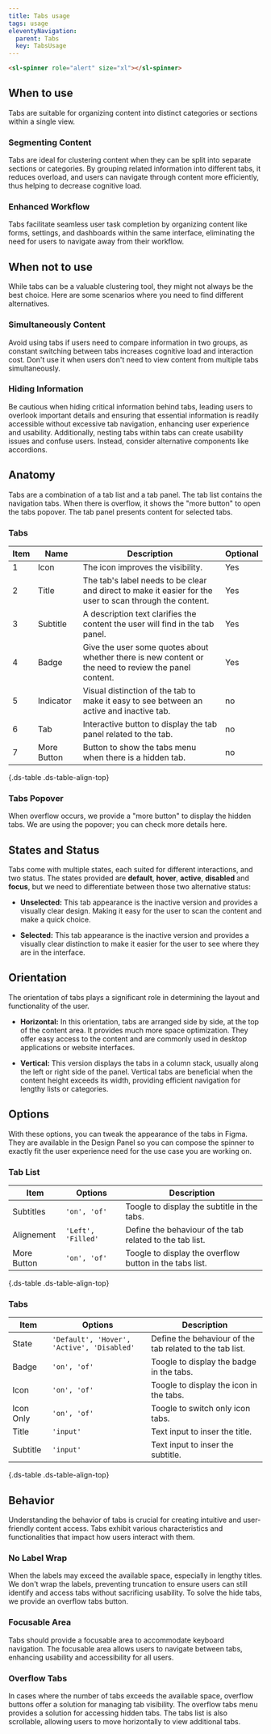 ```yaml
---
title: Tabs usage
tags: usage
eleventyNavigation:
  parent: Tabs
  key: TabsUsage
---
```


<section class="no-heading">

<div class="ds-example">

<sl-spinner role="alert" size="md"></sl-spinner>

</div>

<div class="ds-code">
  
  ```html
  <sl-spinner role="alert" size="xl"></sl-spinner>
  ```

</div>

</section>


<section>

## When to use
Tabs are suitable for organizing content into distinct categories or sections within a single view.

### Segmenting Content
Tabs are ideal for clustering content when they can be split into separate sections or categories. By grouping related information into different tabs, it reduces overload, and users can navigate through content more efficiently, thus helping to decrease cognitive load.

### Enhanced Workflow
Tabs facilitate seamless user task completion by organizing content like forms, settings, and dashboards within the same interface, eliminating the need for users to navigate away from their workflow.

</section>


<section>

## When not to use
While tabs can be a valuable clustering tool, they might not always be the best choice. Here are some scenarios where you need to find different alternatives.

### Simultaneously Content
Avoid using tabs if users need to compare information in two groups, as constant switching between tabs increases cognitive load and interaction cost. Don't use it when users don't need to view content from multiple tabs simultaneously.

### Hiding Information
Be cautious when hiding critical information behind tabs, leading users to overlook important details and ensuring that essential information is readily accessible without excessive tab navigation, enhancing user experience and usability. Additionally, nesting tabs within tabs can create usability issues and confuse users. Instead, consider alternative components like accordions.

</section>


<section>

## Anatomy
Tabs are a combination of a tab list and a tab panel. The tab list contains the navigation tabs. When there is overflow, it shows the "more button" to open the tabs popover. The tab panel presents content for selected tabs.

### Tabs
|Item|Name| Description | Optional|
|-|-|-|-|
|1|Icon | The icon improves the visibility. |Yes|
|2|Title |The tab's label needs to be clear and direct to make it easier for the user to scan through the content. |Yes|
|3|Subtitle |A description text clarifies the content the user will find in the tab panel. |Yes|
|4|Badge |Give the user some quotes about whether there is new content or the need to review the panel content. |Yes|
|5|Indicator |Visual distinction of the tab to make it easy to see between an active and inactive tab. |no|
|6|Tab |Interactive button to display the tab panel related to the tab. |no|
|7|More Button |Button to show the tabs menu when there is a hidden tab. |no|

{.ds-table .ds-table-align-top}

### Tabs Popover
When overflow occurs, we provide a "more button" to display the hidden tabs. We are using the popover; you can check more details here. 

</section>


<section>

## States and Status
Tabs come with multiple states, each suited for different interactions, and two status. The states provided are **default**, **hover**, **active**, **disabled** and **focus**, but we need to differentiate between those two alternative status:

  - **Unselected:** This tab appearance is the inactive version and provides a visually clear design. Making it easy for the user to scan the content and make a quick choice.

  - **Selected:** This tab appearance is the inactive version and provides a visually clear distinction to make it easier for the user to see where they are in the interface.

</section>


<section>

## Orientation
The orientation of tabs plays a significant role in determining the layout and functionality of the user. 

  - **Horizontal:** In this orientation, tabs are arranged side by side, at the top of the content area. It provides much more space optimization. They offer easy access to the content and are commonly used in desktop applications or website interfaces.

  - **Vertical:** This version displays the tabs in a column stack, usually along the left or right side of the panel. Vertical tabs are beneficial when the content height exceeds its width, providing efficient navigation for lengthy lists or categories.

</section>


<section>

## Options
With these options, you can tweak the appearance of the tabs in Figma. They are available in the Design Panel so you can compose the spinner to exactly fit the user experience need for the use case you are working on.

### Tab List
|Item|Options|Description|
|-|-|-|
|Subtitles|`'on', 'of'`|Toogle to display the subtitle in the tabs. |
|Alignement|`'Left', 'Filled'`|Define the behaviour of the tab related to the tab list. |
|More Button|`'on', 'of'`|Toogle to display the overflow button in the tabs list. |

{.ds-table .ds-table-align-top}

### Tabs
|Item|Options|Description|
|-|-|-|
|State|`'Default', 'Hover', 'Active', 'Disabled'`|Define the behaviour of the tab related to the tab list. |
|Badge|`'on', 'of'`|Toogle to display the badge in the tabs. |
|Icon|`'on', 'of'`|Toogle to display the icon in the tabs. |
|Icon Only|`'on', 'of'`|Toogle to switch only icon tabs. |
|Title|`'input'`|Text input to inser the title. |
|Subtitle|`'input'`|Text input to inser the subtitle. |

{.ds-table .ds-table-align-top}

</section>


<section>

## Behavior
Understanding the behavior of tabs is crucial for creating intuitive and user-friendly content access. Tabs exhibit various characteristics and functionalities that impact how users interact with them.

### No Label Wrap
When the labels may exceed the available space, especially in lengthy titles. We don't wrap the labels, preventing truncation to ensure users can still identify and access tabs without sacrificing usability. To solve the hide tabs, we provide an overflow tabs button.

### Focusable Area
Tabs should provide a focusable area to accommodate keyboard navigation. The focusable area allows users to navigate between tabs, enhancing usability and accessibility for all users.

### Overflow Tabs
In cases where the number of tabs exceeds the available space, overflow buttons offer a solution for managing tab visibility. The overflow tabs menu provides a solution for accessing hidden tabs. The tabs list is also scrollable, allowing users to move horizontally to view additional tabs. 

</section>